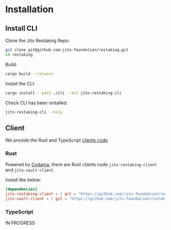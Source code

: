 # Installation

## Install CLI

Clone the Jito Restaking Repo:

```bash
git clone git@github.com:jito-foundation/restaking.git
cd restaking
```

Build:

```bash
cargo build --release
```

Install the CLI:

```bash
cargo install --path ./cli --bin jito-restaking-cli
```

Check CLI has been isntalled:

```bash
jito-restaking-cli --help
```

## Client

We provide the Rust and TypeScript [clients code].

[clients code]: https://github.com/jito-foundation/restaking/tree/master/clients

### Rust

Powered by [Codama], there are Rust clients code `jito-restaking-client` and `jito-vault-client`.

Install like below:

```toml
[dependencies]
jito-restaking-client = { git = "https://github.com/jito-foundation/restaking.git", branch = "master" }
jito-vault-client = { git = "https://github.com/jito-foundation/restaking.git", branch = "master" }
```

[Codama]: https://github.com/codama-idl/codama

### TypeScript

IN PROGRESS
